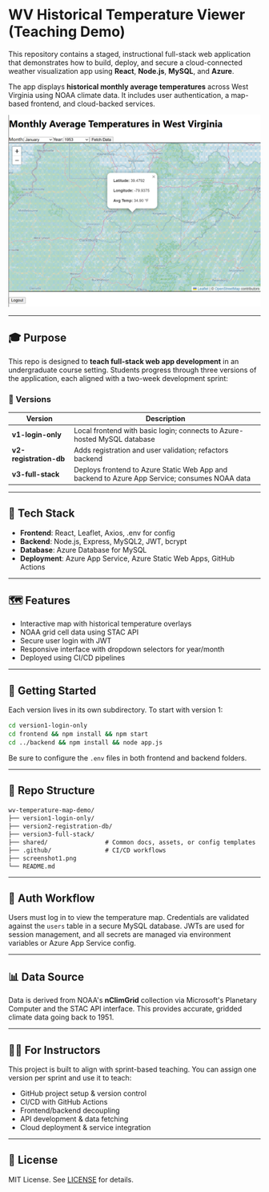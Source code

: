 # WV Historical Temperature Viewer (Teaching Demo)

This repository contains a staged, instructional full-stack web application that demonstrates how to build, deploy, and secure a cloud-connected weather visualization app using **React**, **Node.js**, **MySQL**, and **Azure**.

The app displays **historical monthly average temperatures** across West Virginia using NOAA climate data. It includes user authentication, a map-based frontend, and cloud-backed services.

![App Screenshot](./screenshot1.png)

---

## 🎓 Purpose

This repo is designed to **teach full-stack web app development** in an undergraduate course setting. Students progress through three versions of the application, each aligned with a two-week development sprint:

### 🔁 Versions

| Version | Description |
|---------|-------------|
| **v1-login-only** | Local frontend with basic login; connects to Azure-hosted MySQL database |
| **v2-registration-db** | Adds registration and user validation; refactors backend |
| **v3-full-stack** | Deploys frontend to Azure Static Web App and backend to Azure App Service; consumes NOAA data |

---

## 🧱 Tech Stack

- **Frontend**: React, Leaflet, Axios, .env for config
- **Backend**: Node.js, Express, MySQL2, JWT, bcrypt
- **Database**: Azure Database for MySQL
- **Deployment**: Azure App Service, Azure Static Web Apps, GitHub Actions

---

## 🗺️ Features

- Interactive map with historical temperature overlays
- NOAA grid cell data using STAC API
- Secure user login with JWT
- Responsive interface with dropdown selectors for year/month
- Deployed using CI/CD pipelines

---

## 🚀 Getting Started

Each version lives in its own subdirectory. To start with version 1:

```bash
cd version1-login-only
cd frontend && npm install && npm start
cd ../backend && npm install && node app.js
```

Be sure to configure the `.env` files in both frontend and backend folders.

---

## 📁 Repo Structure

```
wv-temperature-map-demo/
├── version1-login-only/
├── version2-registration-db/
├── version3-full-stack/
├── shared/                # Common docs, assets, or config templates
├── .github/               # CI/CD workflows
├── screenshot1.png
└── README.md
```

---

## 🔐 Auth Workflow

Users must log in to view the temperature map. Credentials are validated against the `users` table in a secure MySQL database. JWTs are used for session management, and all secrets are managed via environment variables or Azure App Service config.

---

## 📊 Data Source

Data is derived from NOAA's **nClimGrid** collection via Microsoft's Planetary Computer and the STAC API interface. This provides accurate, gridded climate data going back to 1951.

---

## 🧑‍🏫 For Instructors

This project is built to align with sprint-based teaching. You can assign one version per sprint and use it to teach:

- GitHub project setup & version control
- CI/CD with GitHub Actions
- Frontend/backend decoupling
- API development & data fetching
- Cloud deployment & service integration

---

## 📄 License

MIT License. See [LICENSE](./LICENSE) for details.
